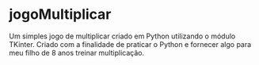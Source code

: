 # jogoMultiplicar
Um simples jogo de multiplicar criado em Python utilizando o módulo TKinter. Criado com a finalidade de praticar o Python e fornecer algo para meu filho de 8 anos treinar multiplicação.
